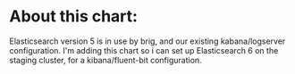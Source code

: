 # About this chart:

Elasticsearch version 5 is in use by brig, and our existing kabana/logserver configuration. I'm adding this chart so i can set up Elasticsearch 6 on the staging cluster, for a kibana/fluent-bit configuration.